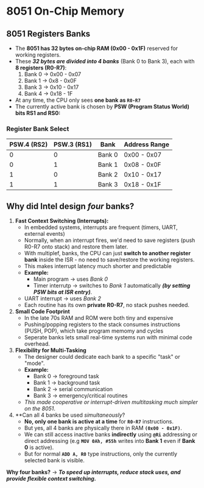 # 8051 On-Chip Memory

## 8051 Registers Banks
 * The **8051 has 32 bytes on-chip RAM (0x00 - 0x1F)** reserved for working registers.
 * These ***32 bytes are divided into 4 banks*** (Bank 0 to Bank 3), each with **8 registers (R0-R7)**:
   1. Bank 0 $\rightarrow$ 0x00 - 0x07
   2. Bank 1 $\rightarrow$ 0x8 - 0x0F
   3. Bank 3 $\rightarrow$ 0x10 - 0x17
   4. Bank 4 $\rightarrow$ 0x18 - 1F
 * At any time, the CPU only sees **one bank as `R0-R7`**
 * The currently active bank is chosen by **PSW (Program Status World) bits RS1 and RS0:**
   
### Register Bank Select
|PSW.4 (RS2)|PSW.3 (RS1)|Bank|Address Range|
|---|---|---|---|
|0|0|Bank 0|0x00 - 0x07|
|0|1|Bank 1|0x08 - 0x0F|
|1|0|Bank 2|0x10 - 0x17|
|1|1|Bank 3|0x18 - 0x1F|

## Why did Intel design ***four*** banks?
 1. **Fast Context Switching (Interrupts):**
    * In embedded systems, interrupts are frequent (timers, UART, external events)
    * Normally, when an interrupt fires, we'd need to save registers (push R0-R7 onto stack) and restore them later.
    * With multiplef, banks, the CPU can just **switch to another register bank** inside the ISR - no need to save/restore the working registers.
    * This makes interrupt latency much shorter and predictable
    * **Example:**
      * Main program $\rightarrow$ uses *Bank 0*
      * Timer interrutp $\rightarrow$ switches to *Bank 1* automatically ***(by setting PSW bits at ISR entry)***.
     * UART interrupt $\rightarrow$ uses *Bank 2*
     * Each routine has its own **private R0-R7**, no stack pushes needed.
 2. **Small Code Footprint**
    * In the late 70s RAM and ROM were both tiny and expensive
    * Pushing/popping registers to the stack consumes instructions (PUSH, POP), which take program memomy and cycles
    * Seperate banks lets small real-time systems run with minimal code overhead.
 3. **Flexibility for Multi-Tasking**
    * The designer could dedicate each bank to a specific "task" or "mode".
    * **Example:**
      * Bank 0 $\rightarrow$ foreground task
      * Bank 1 $\rightarrow$ background task
      * Bank 2 $\rightarrow$ serial communication
      * Bank 3 $\rightarrow$ emergency/critical routines
    * *This made cooperative or interrupt-driven multitasking much simpler on the 8051*.
 4. **Can all 4 banks be used *simultaneously*?
    * **No, only one bank is active at a time** for **`R0-R7`** instructions.
    * But yes, all 4 banks are physically there in RAM **`(0x00 - 0x1F)`**.
    * We can still access inactive banks **indirectly** using **`@Ri`** addressing or direct addressing (e.g **`MOV 0Ah, #55h`** writes into **Bank 1** even if **Bank 0** is active).
    * But for normal **`ADD A, R0`** type instructions, only the currently selected bank is visible.


**Why four banks?** $\rightarrow$ ***To speed up interrupts, reduce stack uses, and provide flexible context switching.***
